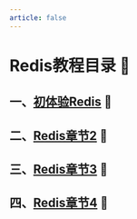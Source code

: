 ```yaml
---
article: false
---
```

# Redis教程目录  :love_letter:
## 一、[初体验Redis](/sql/redis/redis01.md)  :clown_face:
## 二、[Redis章节2](/sql/redis/redis02.md)  :clown_face:
## 三、[Redis章节3](/sql/redis/redis03.md)  :clown_face:
## 四、[Redis章节4](/sql/redis/redis04.md)  :clown_face:

